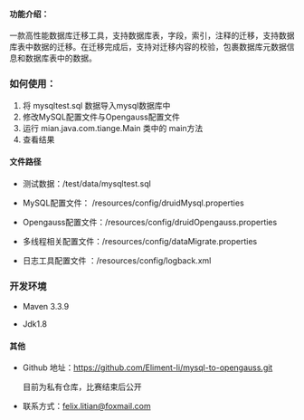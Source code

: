 

#### 功能介绍：

一款高性能数据库迁移工具，支持数据库表，字段，索引，注释的迁移，支持数据库表中数据的迁移。在迁移完成后，支持对迁移内容的校验，包裹数据库元数据信息和数据库表中的数据。



### 如何使用：

1. 将 mysqltest.sql 数据导入mysql数据库中
2. 修改MySQL配置文件与Opengauss配置文件
3. 运行 mian.java.com.tiange.Main 类中的 main方法
4. 查看结果

#### 文件路径

- 测试数据：/test/data/mysqltest.sql



- MySQL配置文件： /resources/config/druidMysql.properties



- Opengauss配置文件：/resources/config/druidOpengauss.properties



- 多线程相关配置文件：/resources/config/dataMigrate.properties

  

- 日志工具配置文件 ：/resources/config/logback.xml



### 开发环境

- Maven 3.3.9 

- Jdk1.8 

#### 其他

- Github 地址：https://github.com/Eliment-li/mysql-to-opengauss.git

  目前为私有仓库，比赛结束后公开

- 联系方式：felix.litian@foxmail.com

